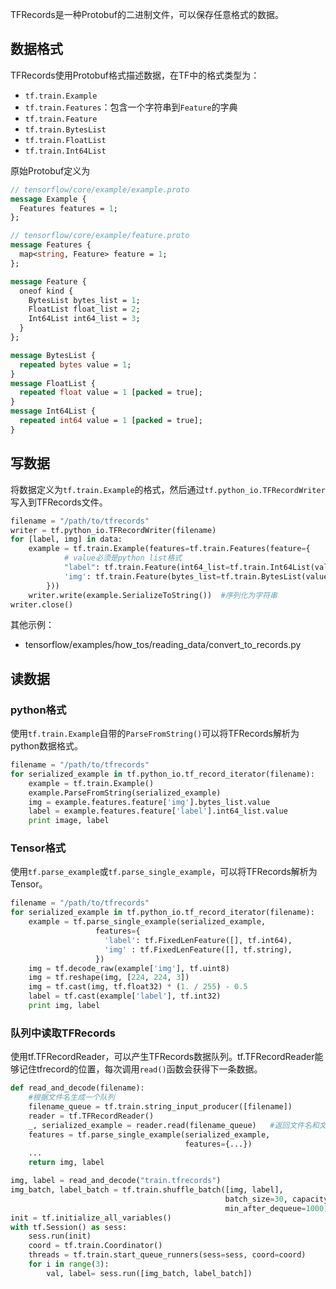 TFRecords是一种Protobuf的二进制文件，可以保存任意格式的数据。

## 数据格式
TFRecords使用Protobuf格式描述数据，在TF中的格式类型为：
* `tf.train.Example`
* `tf.train.Features`：包含一个字符串到`Feature`的字典
* `tf.train.Feature`
* `tf.train.BytesList`
* `tf.train.FloatList`
* `tf.train.Int64List`

原始Protobuf定义为
```protobuf
// tensorflow/core/example/example.proto
message Example {
  Features features = 1;
};

// tensorflow/core/example/feature.proto
message Features {
  map<string, Feature> feature = 1;
};

message Feature {
  oneof kind {
    BytesList bytes_list = 1;
    FloatList float_list = 2;
    Int64List int64_list = 3;
  }
};

message BytesList {
  repeated bytes value = 1;
}
message FloatList {
  repeated float value = 1 [packed = true];
}
message Int64List {
  repeated int64 value = 1 [packed = true];
}
```

## 写数据
将数据定义为`tf.train.Example`的格式，然后通过`tf.python_io.TFRecordWriter`写入到TFRecords文件。

```python
filename = "/path/to/tfrecords"
writer = tf.python_io.TFRecordWriter(filename)
for [label, img] in data:
    example = tf.train.Example(features=tf.train.Features(feature={
            # value必须是python list格式
            "label": tf.train.Feature(int64_list=tf.train.Int64List(value=[label])),
            'img': tf.train.Feature(bytes_list=tf.train.BytesList(value=[img]))
        }))
    writer.write(example.SerializeToString())  #序列化为字符串
writer.close()
```
其他示例：
* tensorflow/examples/how_tos/reading_data/convert_to_records.py

## 读数据
### python格式
使用`tf.train.Example`自带的`ParseFromString()`可以将TFRecords解析为python数据格式。
```python
filename = "/path/to/tfrecords"
for serialized_example in tf.python_io.tf_record_iterator(filename):
    example = tf.train.Example()
    example.ParseFromString(serialized_example)
    img = example.features.feature['img'].bytes_list.value
    label = example.features.feature['label'].int64_list.value
    print image, label
```
### Tensor格式
使用`tf.parse_example`或`tf.parse_single_example`，可以将TFRecords解析为Tensor。
```python
filename = "/path/to/tfrecords"
for serialized_example in tf.python_io.tf_record_iterator(filename):
    example = tf.parse_single_example(serialized_example,
                   features={
                     'label': tf.FixedLenFeature([], tf.int64),
                     'img' : tf.FixedLenFeature([], tf.string),
                   })
    img = tf.decode_raw(example['img'], tf.uint8)
    img = tf.reshape(img, [224, 224, 3])
    img = tf.cast(img, tf.float32) * (1. / 255) - 0.5
    label = tf.cast(example['label'], tf.int32)
    print img, label
```
### 队列中读取TFRecords
使用tf.TFRecordReader，可以产生TFRecords数据队列。tf.TFRecordReader能够记住tfrecord的位置，每次调用`read()`函数会获得下一条数据。
```python
def read_and_decode(filename):
	#根据文件名生成一个队列
    filename_queue = tf.train.string_input_producer([filename])
    reader = tf.TFRecordReader()
    _, serialized_example = reader.read(filename_queue)   #返回文件名和文件
    features = tf.parse_single_example(serialized_example,
                                       features={...})
    ...
    return img, label

img, label = read_and_decode("train.tfrecords")
img_batch, label_batch = tf.train.shuffle_batch([img, label],
                                                batch_size=30, capacity=2000,
                                                min_after_dequeue=1000)
init = tf.initialize_all_variables()
with tf.Session() as sess:
    sess.run(init)
    coord = tf.train.Coordinator()
    threads = tf.train.start_queue_runners(sess=sess, coord=coord)
    for i in range(3):
        val, label= sess.run([img_batch, label_batch])
```